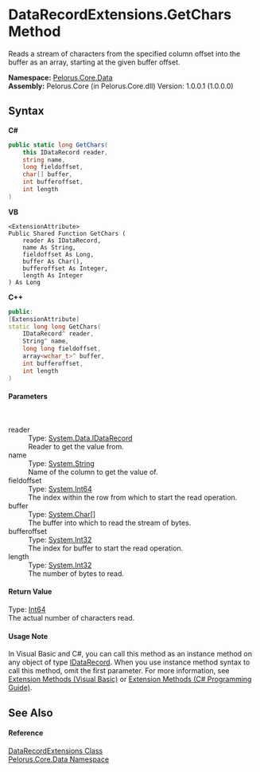# DataRecordExtensions.GetChars Method 
 

Reads a stream of characters from the specified column offset into the buffer as an array, starting at the given buffer offset.

**Namespace:**&nbsp;<a href="E27DB326">Pelorus.Core.Data</a><br />**Assembly:**&nbsp;Pelorus.Core (in Pelorus.Core.dll) Version: 1.0.0.1 (1.0.0.0)

## Syntax

**C#**<br />
``` C#
public static long GetChars(
	this IDataRecord reader,
	string name,
	long fieldoffset,
	char[] buffer,
	int bufferoffset,
	int length
)
```

**VB**<br />
``` VB
<ExtensionAttribute>
Public Shared Function GetChars ( 
	reader As IDataRecord,
	name As String,
	fieldoffset As Long,
	buffer As Char(),
	bufferoffset As Integer,
	length As Integer
) As Long
```

**C++**<br />
``` C++
public:
[ExtensionAttribute]
static long long GetChars(
	IDataRecord^ reader, 
	String^ name, 
	long long fieldoffset, 
	array<wchar_t>^ buffer, 
	int bufferoffset, 
	int length
)
```


#### Parameters
&nbsp;<dl><dt>reader</dt><dd>Type: <a href="http://msdn2.microsoft.com/en-us/library/93wb1heh" target="_blank">System.Data.IDataRecord</a><br />Reader to get the value from.</dd><dt>name</dt><dd>Type: <a href="http://msdn2.microsoft.com/en-us/library/s1wwdcbf" target="_blank">System.String</a><br />Name of the column to get the value of.</dd><dt>fieldoffset</dt><dd>Type: <a href="http://msdn2.microsoft.com/en-us/library/6yy583ek" target="_blank">System.Int64</a><br />The index within the row from which to start the read operation.</dd><dt>buffer</dt><dd>Type: <a href="http://msdn2.microsoft.com/en-us/library/k493b04s" target="_blank">System.Char</a>[]<br />The buffer into which to read the stream of bytes.</dd><dt>bufferoffset</dt><dd>Type: <a href="http://msdn2.microsoft.com/en-us/library/td2s409d" target="_blank">System.Int32</a><br />The index for buffer to start the read operation.</dd><dt>length</dt><dd>Type: <a href="http://msdn2.microsoft.com/en-us/library/td2s409d" target="_blank">System.Int32</a><br />The number of bytes to read.</dd></dl>

#### Return Value
Type: <a href="http://msdn2.microsoft.com/en-us/library/6yy583ek" target="_blank">Int64</a><br />The actual number of characters read.

#### Usage Note
In Visual Basic and C#, you can call this method as an instance method on any object of type <a href="http://msdn2.microsoft.com/en-us/library/93wb1heh" target="_blank">IDataRecord</a>. When you use instance method syntax to call this method, omit the first parameter. For more information, see <a href="http://msdn.microsoft.com/en-us/library/bb384936.aspx">Extension Methods (Visual Basic)</a> or <a href="http://msdn.microsoft.com/en-us/library/bb383977.aspx">Extension Methods (C# Programming Guide)</a>.

## See Also


#### Reference
<a href="412D3D25">DataRecordExtensions Class</a><br /><a href="E27DB326">Pelorus.Core.Data Namespace</a><br />